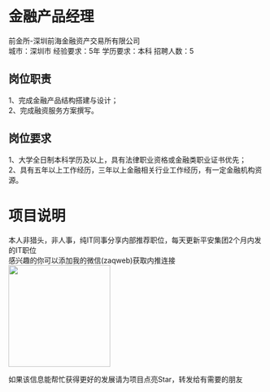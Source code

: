 # 金融产品经理
前金所-深圳前海金融资产交易所有限公司  
城市：深圳市 经验要求：5年 学历要求：本科  招聘人数：5

## 岗位职责
1、完成金融产品结构搭建与设计；   
2、完成融资服务方案撰写。

## 岗位要求
1、大学全日制本科学历及以上，具有法律职业资格或金融类职业证书优先；   
2、具有五年以上工作经历，三年以上金融相关行业工作经历，有一定金融机构资源。

# 项目说明

本人非猎头，非人事，纯IT同事分享内部推荐职位，每天更新平安集团2个月内发的IT职位  
感兴趣的你可以添加我的微信(zaqweb)获取内推连接  
<img src="https://github.com/zaqweb/PA-IT-JOBS/blob/master/WechatICode.jpeg"  height="200" width="200">

如果该信息能帮忙获得更好的发展请为项目点亮Star，转发给有需要的朋友




